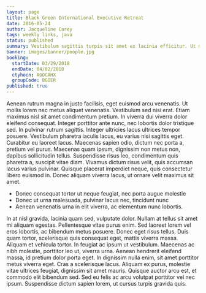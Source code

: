 ```yaml
---
layout: page
title: Black Green International Executive Retreat
date: 2016-05-24
author: Jacqueline Carey
tags: weekly links, java
status: published
summary: Vestibulum sagittis turpis sit amet ex lacinia efficitur. Ut mollis.
banner: images/banner/people.jpg
booking:
  startDate: 03/29/2018
  endDate: 04/02/2018
  ctyhocn: AGOCAHX
  groupCode: BGIER
published: true
---
```

Aenean rutrum magna in justo facilisis, eget euismod arcu venenatis. Ut mollis lorem nec metus aliquet venenatis. Vestibulum sed nisi erat. Etiam maximus nisl sit amet condimentum pretium. In viverra dui viverra dolor eleifend consequat. Integer porttitor ante nunc, nec lobortis dolor tristique sed. In pulvinar rutrum sagittis. Integer ultricies lacus ultrices tempor posuere. Vestibulum pharetra iaculis lacus, eu varius nisi sagittis eget. Curabitur eu laoreet lacus. Maecenas sapien odio, dictum nec porta a, pretium vel purus. Maecenas quam ipsum, dignissim non metus non, dapibus sollicitudin tellus. Suspendisse risus leo, condimentum quis pharetra a, suscipit vitae diam. Vivamus dictum risus velit, quis accumsan lacus varius pulvinar. Quisque placerat imperdiet neque, quis consectetur libero euismod in. Donec aliquam viverra lacus, ut ornare velit maximus sit amet.

* Donec consequat tortor ut neque feugiat, nec porta augue molestie
* Donec ut urna malesuada, pulvinar lacus nec, tincidunt nunc
* Aenean venenatis urna in elit viverra, ac elementum nunc lobortis.

In at nisl gravida, lacinia quam sed, vulputate dolor. Nullam at tellus sit amet mi aliquam egestas. Pellentesque vitae purus enim. Sed laoreet lorem vel eros lobortis, ac bibendum metus posuere. Donec eget risus tellus. Duis quam tortor, scelerisque quis consequat eget, mattis viverra massa. Aliquam et vehicula tortor. In feugiat ac ipsum ut vestibulum. Maecenas ac nibh molestie, porttitor leo ut, viverra urna. Aenean hendrerit eleifend massa, id pretium dolor porta eget. In dignissim nulla enim, sit amet porttitor metus viverra eget. Cras a scelerisque lacus. Aliquam ex purus, molestie vitae ultrices feugiat, dignissim sit amet mauris. Quisque auctor arcu est, et commodo elit bibendum sed. Sed eu felis ac arcu volutpat porttitor vel nec ipsum. Suspendisse dictum sapien lorem, ut cursus turpis gravida quis.
